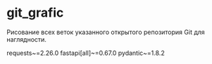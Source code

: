 # git_grafic
Рисование всех веток указанного открытого репозитория Git для наглядности.

requests~=2.26.0
fastapi[all]~=0.67.0
pydantic~=1.8.2